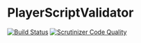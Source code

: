 # PlayerScriptValidator

[![Build Status](https://travis-ci.org/GridWars/PlayerScriptValidator.svg?branch=master)](https://travis-ci.org/GridWars/PlayerScriptValidator)
[![Scrutinizer Code Quality](https://scrutinizer-ci.com/g/GridWars/PlayerScriptValidator/badges/quality-score.png?b=master)](https://scrutinizer-ci.com/g/GridWars/PlayerScriptValidator/?branch=master)

